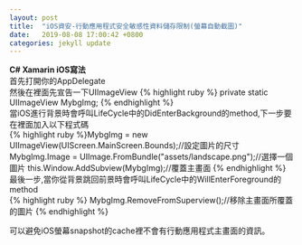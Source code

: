 ```yaml
---
layout: post
title:  "iOS資安-行動應用程式安全敏感性資料儲存限制(螢幕自動截圖)"
date:   2019-08-08 17:00:42 +0800
categories: jekyll update
---
```

**C# Xamarin iOS寫法**  
首先打開你的AppDelegate  
然後在裡面先宣告一下UIImageView
{% highlight ruby %}
private static UIImageView MybgImg;
{% endhighlight %}  
當iOS進行背景時會呼叫LifeCycle中的DidEnterBackground的method,下一步要在裡面加入以下程式碼  
{% highlight ruby %}MybgImg = new UIImageView(UIScreen.MainScreen.Bounds);//設定圖片的尺寸
MybgImg.Image = UIImage.FromBundle("assets/landscape.png");//選擇一個圖片
this.Window.AddSubview(MybgImg);//覆蓋主畫面
{% endhighlight %}
最後一步,當你從背景跳回前景時會呼叫LifeCycle中的WillEnterForeground的method  
{% highlight ruby %}
MybgImg.RemoveFromSuperview();//移除主畫面所覆蓋的圖片
{% endhighlight %}  

可以避免iOS螢幕snapshot的cache裡不會有行動應用程式主畫面的資訊。  

[jekyll-docs]: https://jekyllrb.com/docs/home
[jekyll-gh]:   https://github.com/jekyll/jekyll
[jekyll-talk]: https://talk.jekyllrb.com/
